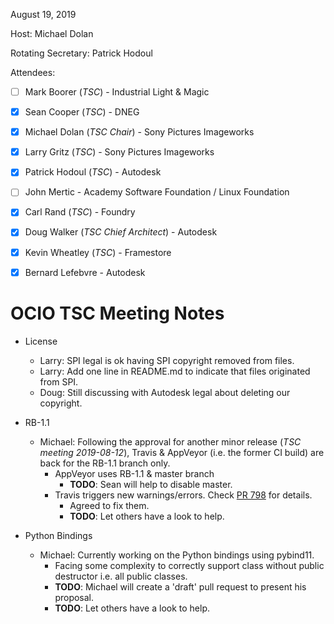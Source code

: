 <!-- SPDX-License-Identifier: CC-BY-4.0 -->
<!-- Copyright Contributors to the OpenColorIO Project. -->

August 19, 2019

Host: Michael Dolan

Rotating Secretary: Patrick Hodoul

Attendees:
  * [ ] Mark Boorer (_TSC_) - Industrial Light & Magic
  * [X] Sean Cooper (_TSC_) - DNEG
  * [X] Michael Dolan (_TSC Chair_) - Sony Pictures Imageworks
  * [X] Larry Gritz (_TSC_) - Sony Pictures Imageworks
  * [X] Patrick Hodoul (_TSC_) - Autodesk
  * [ ] John Mertic - Academy Software Foundation / Linux Foundation
  * [X] Carl Rand (_TSC_) - Foundry
  * [X] Doug Walker (_TSC Chief Architect_) - Autodesk
  * [X] Kevin Wheatley (_TSC_) - Framestore
  * [X] Bernard Lefebvre - Autodesk


# **OCIO TSC Meeting Notes**

* License
    - Larry: SPI legal is ok having SPI copyright removed from files.
    - Larry: Add one line in README.md to indicate that files originated from SPI.
    - Doug: Still discussing with Autodesk legal about deleting our copyright.

* RB-1.1
    - Michael: Following the approval for another minor release (*TSC meeting 2019-08-12*),
      Travis & AppVeyor (i.e. the former CI build) are back for the RB-1.1 branch only.
        - AppVeyor uses RB-1.1 & master branch
            - **TODO**: Sean will help to disable master.
        - Travis triggers new warnings/errors.
          Check [PR 798](https://github.com/imageworks/OpenColorIO/pull/798) for details.
            - Agreed to fix them.
            - **TODO**: Let others have a look to help.

* Python Bindings
    - Michael: Currently working on the Python bindings using pybind11.
        - Facing some complexity to correctly support class without public destructor
        i.e. all public classes.
        - **TODO**: Michael will create a 'draft' pull request to present his proposal.
        - **TODO**: Let others have a look to help.
